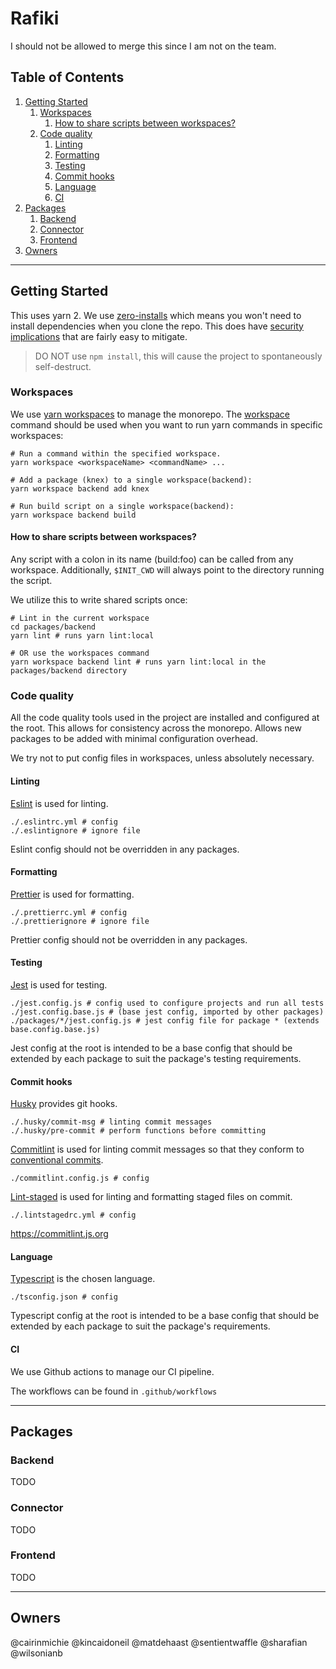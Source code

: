 # Rafiki

I should not be allowed to merge this since I am not on the team. 

## Table of Contents

1. [Getting Started](#getting-started)
   1. [Workspaces](#workspaces)
      1. [How to share scripts between workspaces?](#how-to-share-scripts-between-workspaces)
   2. [Code quality](#code-quality)
      1. [Linting](#linting)
      2. [Formatting](#formatting)
      3. [Testing](#testing)
      4. [Commit hooks](#commit-hooks)
      5. [Language](#language)
      6. [CI](#ci)
2. [Packages](#packages)
   1. [Backend](#backend)
   2. [Connector](#connector)
   3. [Frontend](#frontend)
3. [Owners](#owners)

---

## Getting Started

This  uses yarn 2. We use [zero-installs](https://yarnpkg.com/features/zero-installs)
which means you won't need to install dependencies when you clone the repo.
This does have [security implications](https://yarnpkg.com/features/zero-installs#does-it-have-security-implications)
that are fairly easy to mitigate.

> DO NOT use `npm install`, this will cause the project to spontaneously self-destruct.

### Workspaces

We use [yarn workspaces](https://yarnpkg.com/features/workspaces) to manage the monorepo.
The [workspace](https://yarnpkg.com/cli/workspace) command should be used when
you want to run yarn commands in specific workspaces:

```shell
# Run a command within the specified workspace.
yarn workspace <workspaceName> <commandName> ...

# Add a package (knex) to a single workspace(backend):
yarn workspace backend add knex

# Run build script on a single workspace(backend):
yarn workspace backend build
```

#### How to share scripts between workspaces?

Any script with a colon in its name (build:foo) can be called from any workspace.
Additionally, `$INIT_CWD` will always point to the directory running the script.

We utilize this to write shared scripts once:

```shell
# Lint in the current workspace
cd packages/backend
yarn lint # runs yarn lint:local

# OR use the workspaces command
yarn workspace backend lint # runs yarn lint:local in the packages/backend directory
```

### Code quality

All the code quality tools used in the project are installed and configured at the root.
This allows for consistency across the monorepo. Allows new packages to be added with
minimal configuration overhead.

We try not to put config files in workspaces, unless absolutely necessary.

#### Linting

[Eslint](https://eslint.org/) is used for linting.

```shell
./.eslintrc.yml # config
./.eslintignore # ignore file
```

Eslint config should not be overridden in any packages.

#### Formatting

[Prettier](https://prettier.io/) is used for formatting.

```shell
./.prettierrc.yml # config
./.prettierignore # ignore file
```

Prettier config should not be overridden in any packages.

#### Testing

[Jest](https://jestjs.io/) is used for testing.

```shell
./jest.config.js # config used to configure projects and run all tests
./jest.config.base.js # (base jest config, imported by other packages)
./packages/*/jest.config.js # jest config file for package * (extends base.config.base.js)
```

Jest config at the root is intended to be a base config that should be extended by
each package to suit the package's testing requirements.

#### Commit hooks

[Husky](https://github.com/typicode/husky) provides git hooks.

```shell
./.husky/commit-msg # linting commit messages
./.husky/pre-commit # perform functions before committing
```

[Commitlint](https://commitlint.js.org/) is used for linting commit messages
so that they conform to [conventional commits](https://www.conventionalcommits.org/en/v1.0.0/).

```shell
./commitlint.config.js # config
```

[Lint-staged](https://github.com/okonet/lint-staged) is used for linting and formatting staged files on commit.

```shell
./.lintstagedrc.yml # config
```

https://commitlint.js.org

#### Language

[Typescript](https://www.staging-typescript.org/) is the chosen language.

```shell
./tsconfig.json # config
```

Typescript config at the root is intended to be a base config that should be extended by
each package to suit the package's requirements.

#### CI

We use Github actions to manage our CI pipeline.

The workflows can be found in `.github/workflows`

---

## Packages

### Backend

TODO

### Connector

TODO

### Frontend

TODO

---

## Owners

@cairinmichie
@kincaidoneil
@matdehaast
@sentientwaffle
@sharafian
@wilsonianb
